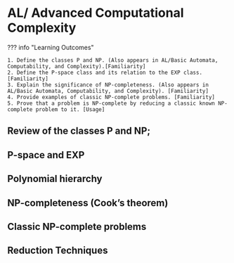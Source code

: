 # AL/ Advanced Computational Complexity

??? info "Learning Outcomes"

    1. Define the classes P and NP. (Also appears in AL/Basic Automata, Computability, and Complexity).[Familiarity]
    2. Define the P-space class and its relation to the EXP class. [Familiarity]
    3. Explain the significance of NP-completeness. (Also appears in AL/Basic Automata, Computability, and Complexity). [Familiarity]
    4. Provide examples of classic NP-complete problems. [Familiarity]
    5. Prove that a problem is NP-complete by reducing a classic known NP-complete problem to it. [Usage]

## Review of the classes P and NP;

## P-space and EXP

## Polynomial hierarchy

## NP-completeness (Cook’s theorem)

## Classic NP-complete problems

## Reduction Techniques
